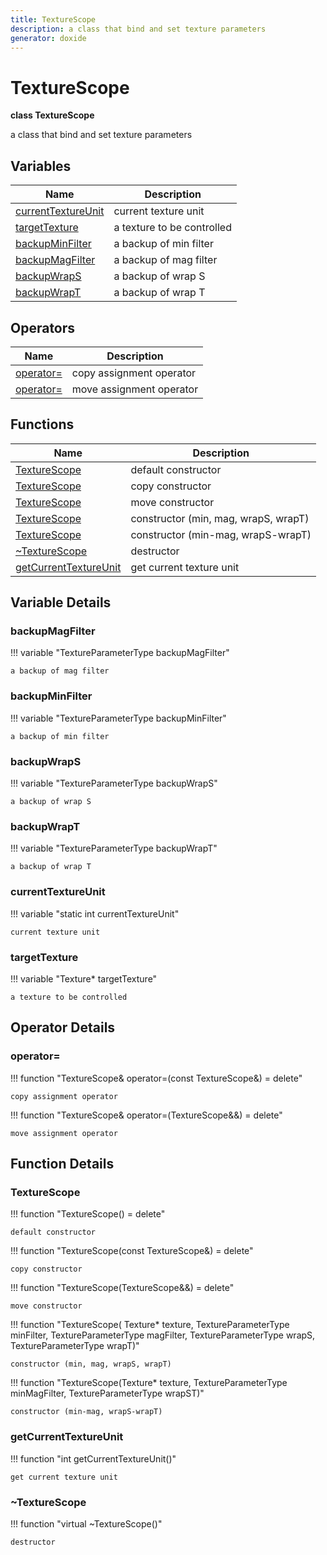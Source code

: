 ```yaml
---
title: TextureScope
description: a class that bind and set texture parameters 
generator: doxide
---
```



# TextureScope

**class TextureScope**

a class that bind and set texture parameters

## Variables

| Name | Description |
| ---- | ----------- |
| [currentTextureUnit](#currentTextureUnit) | current texture unit  |
| [targetTexture](#targetTexture) | a texture to be controlled  |
| [backupMinFilter](#backupMinFilter) | a backup of min filter  |
| [backupMagFilter](#backupMagFilter) | a backup of mag filter  |
| [backupWrapS](#backupWrapS) | a backup of wrap S  |
| [backupWrapT](#backupWrapT) | a backup of wrap T  |

## Operators

| Name | Description |
| ---- | ----------- |
| [operator=](#operator_u003d) | copy assignment operator  |
| [operator=](#operator_u003d) | move assignment operator  |

## Functions

| Name | Description |
| ---- | ----------- |
| [TextureScope](#TextureScope) | default constructor  |
| [TextureScope](#TextureScope) | copy constructor  |
| [TextureScope](#TextureScope) | move constructor  |
| [TextureScope](#TextureScope) | constructor (min, mag, wrapS, wrapT)  |
| [TextureScope](#TextureScope) | constructor (min-mag, wrapS-wrapT)  |
| [~TextureScope](#_u007eTextureScope) | destructor  |
| [getCurrentTextureUnit](#getCurrentTextureUnit) | get current texture unit  |

## Variable Details

### backupMagFilter<a name="backupMagFilter"></a>

!!! variable "TextureParameterType backupMagFilter"

    a backup of mag filter

### backupMinFilter<a name="backupMinFilter"></a>

!!! variable "TextureParameterType backupMinFilter"

    a backup of min filter

### backupWrapS<a name="backupWrapS"></a>

!!! variable "TextureParameterType backupWrapS"

    a backup of wrap S

### backupWrapT<a name="backupWrapT"></a>

!!! variable "TextureParameterType backupWrapT"

    a backup of wrap T

### currentTextureUnit<a name="currentTextureUnit"></a>

!!! variable "static int currentTextureUnit"

    current texture unit

### targetTexture<a name="targetTexture"></a>

!!! variable "Texture&#42; targetTexture"

    a texture to be controlled

## Operator Details

### operator=<a name="operator_u003d"></a>

!!! function "TextureScope&amp; operator=(const TextureScope&amp;) = delete"

    copy assignment operator

!!! function "TextureScope&amp; operator=(TextureScope&amp;&amp;) = delete"

    move assignment operator

## Function Details

### TextureScope<a name="TextureScope"></a>

!!! function "TextureScope() = delete"

    default constructor

!!! function "TextureScope(const TextureScope&amp;) = delete"

    copy constructor

!!! function "TextureScope(TextureScope&amp;&amp;) = delete"

    move constructor

!!! function "TextureScope( Texture&#42; texture, TextureParameterType minFilter, TextureParameterType magFilter, TextureParameterType wrapS, TextureParameterType wrapT)"

    constructor (min, mag, wrapS, wrapT)

!!! function "TextureScope(Texture&#42; texture, TextureParameterType minMagFilter, TextureParameterType wrapST)"

    constructor (min-mag, wrapS-wrapT)

### getCurrentTextureUnit<a name="getCurrentTextureUnit"></a>

!!! function "int getCurrentTextureUnit()"

    get current texture unit

### ~TextureScope<a name="_u007eTextureScope"></a>

!!! function "virtual ~TextureScope()"

    destructor
